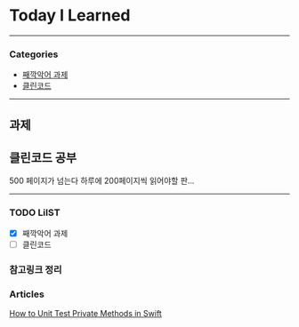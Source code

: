 # Today I Learned
> 

---

### Categories
- [째깍악어 과제](#과제)
- [클린코드](#클린코드)

---

## 과제

### 

## 클린코드 공부

500 페이지가 넘는다 하루에 200페이지씩 읽어야할 판...

---

### TODO LiIST
- [x] 째깍악어 과제
- [ ] 클린코드 

### 참고링크 정리

### Articles
[How to Unit Test Private Methods in Swift](https://cocoacasts.com/how-to-unit-test-private-methods-in-swift)